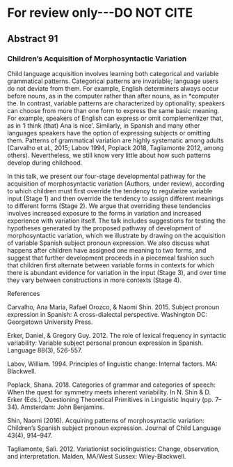 # For review only---DO NOT CITE

## Abstract 91

### Children’s Acquisition of Morphosyntactic Variation

Child language acquisition involves learning both categorical and variable grammatical patterns. Categorical patterns are invariable; language users do not deviate from them. For example, English determiners always occur before nouns, as in the computer rather than after nouns, as in *computer the. In contrast, variable patterns are characterized by optionality; speakers can choose from more than one form to express the same basic meaning. For example, speakers of English can express or omit complementizer that, as in ‘I think (that) Ana is nice’. Similarly, in Spanish and many other languages speakers have the option of expressing subjects or omitting them. Patterns of grammatical variation are highly systematic among adults (Carvalho et al., 2015; Labov 1994, Poplack 2018, Tagliamonte 2012, among others). Nevertheless, we still know very little about how such patterns develop during childhood. 



In this talk, we present our four-stage developmental pathway for the acquisition of morphosyntactic variation (Authors, under review), according to which children must first override the tendency to regularize variable input (Stage 1) and then override the tendency to assign different meanings to different forms (Stage 2). We argue that overriding these tendencies involves increased exposure to the forms in variation and increased experience with variation itself. The talk includes suggestions for testing the hypotheses generated by the proposed pathway of development of morphosyntactic variation, which we illustrate by drawing on the acquisition of variable Spanish subject pronoun expression. We also discuss what happens after children have assigned one meaning to two forms, and suggest that further development proceeds in a piecemeal fashion such that children first alternate between variable forms in contexts for which there is abundant evidence for variation in the input (Stage 3), and over time they vary between constructions in more contexts (Stage 4).



References

Carvalho, Ana Maria, Rafael Orozco, & Naomi Shin. 2015. Subject pronoun expression in Spanish: A cross-dialectal perspective. Washington DC: Georgetown University Press.



Erker, Daniel, & Gregory Guy. 2012. The role of lexical frequency in syntactic variability: Variable subject personal pronoun expression in Spanish. Language 88(3), 526-557.



Labov, William. 1994. Principles of linguistic change: Internal factors. MA: Blackwell.



Poplack, Shana. 2018. Categories of grammar and categories of speech: When the quest for symmetry meets inherent variability. In N. Shin & D. Erker (Eds.), Questioning Theoretical Primitives in Linguistic Inquiry (pp. 7–34). Amsterdam: John Benjamins.



Shin, Naomi (2016). Acquiring patterns of morphosyntactic variation: Children’s Spanish subject pronoun expression. Journal of Child Language 43(4), 914–947.



Tagliamonte, Sali. 2012. Variationist sociolinguistics: Change, observation, and interpretation. Malden, MA/West Sussex: Wiley-Blackwell.
